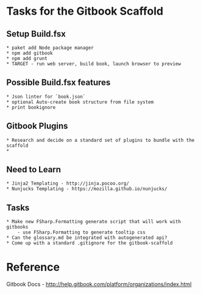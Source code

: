 Tasks for the Gitbook Scaffold
==============================

Setup Build.fsx
---------------
	* paket add Node package manager
	* npm add gitbook
	* npm add grunt
	* TARGET - run web server, build book, launch browser to preview


Possible Build.fsx features
---------------------------	
	* Json linter for `book.json`
	* optional Auto-create book structure from file system
	* print bookignore



Gitbook Plugins
---------------
	* Research and decide on a standard set of plugins to bundle with the scaffold
	*


Need to Learn 
-------------
	* Jinja2 Templating - http://jinja.pocoo.org/
	* Nunjucks Templating - https://mozilla.github.io/nunjucks/


Tasks
------
	* Make new FSharp.Formatting generate script that will work with gitbooks
		- use FSharp.Formatting to generate tooltip css
	* Can the glossary.md be integrated with autogenerated api?
	* Come up with a standard .gitignore for the gitbook-scaffold

Reference 
==========

Gitbook Docs - http://help.gitbook.com/platform/organizations/index.html